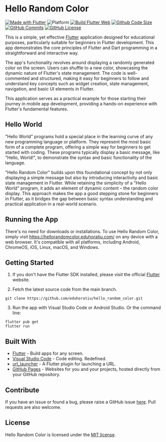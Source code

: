 # Hello Random Color

[![Made with Flutter](https://img.shields.io/badge/Made%20with-Flutter-%2302569B)](https://flutter.dev/)
![Platform](https://img.shields.io/badge/platforms-web-lightgrey)
[![Build Flutter Web](https://github.com/eduhoratiu/hello_random_color/actions/workflows/build-flutter-web.yml/badge.svg)](https://github.com/eduhoratiu/hello_random_color/actions/workflows/build-flutter-web.yml)
[![Github Code Size](https://img.shields.io/github/languages/code-size/eduhoratiu/hello_random_color)](https://github.com/eduhoratiu/hello_random_color)
[![GitHub Commits](https://badgen.net/github/commits/eduhoratiu/hello_random_color/main)](https://github.com/eduhoratiu/hello_random_color/commits/main)
[![GitHub License](https://img.shields.io/github/license/eduhoratiu/hello_random_color)](https://github.com/eduhoratiu/hello_random_color/blob/main/LICENSE)

This is a simple, yet effective [Flutter](https://flutter.dev/) application designed for educational purposes, particularly suitable for beginners in Flutter development. This app demonstrates the core principles of Flutter and Dart programming in a straightforward and interactive way.

The app's functionality revolves around displaying a randomly generated color on the screen. Users can shuffle to a new color, showcasing the dynamic nature of Flutter's state management. The code is well-commented and structured, making it easy for beginners to follow and understand key concepts such as widget creation, state management, navigation, and basic UI elements in Flutter.

This application serves as a practical example for those starting their journey in mobile app development, providing a hands-on experience with Flutter's fundamental features.

## Hello World

"Hello World" programs hold a special place in the learning curve of any new programming language or platform. They represent the most basic form of a complete program, offering a simple way for beginners to get started with coding. These programs typically display a basic message, like "Hello, World!", to demonstrate the syntax and basic functionality of the language.

"Hello Random Color" builds upon this foundational concept by not only displaying a simple message but also by introducing interactivity and basic state management in Flutter. While retaining the simplicity of a "Hello World" program, it adds an element of dynamic content – the random color display. This approach makes the app a good stepping stone for beginners in Flutter, as it bridges the gap between basic syntax understanding and practical application in a real-world scenario.

## Running the App

There's no need for downloads or installations. To use Hello Random Color, simply visit https://hellorandomcolor.eduhoratiu.com/ on any device with a web browser. It's compatible with all platforms, including Android, ChromeOS, iOS, Linux, macOS, and Windows.

## Getting Started

1. If you don't have the Flutter SDK installed, please visit the official [Flutter](https://docs.flutter.dev/get-started/install) website.

2. Fetch the latest source code from the main branch.

``` 
git clone https://github.com/eduhoratiu/hello_random_color.git
```

3. Run the app with Visual Studio Code or Android Studio. Or the command line:

``` 
flutter pub get
flutter run
```

## Built With

- [Flutter](https://flutter.dev/) - Build apps for any screen.
- [Visual Studio Code](https://code.visualstudio.com/) - Code editing. Redefined.
- [url_launcher](https://pub.dev/packages/url_launcher) - A Flutter plugin for launching a URL.
- [GitHub Pages](https://pages.github.com/) - Websites for you and your projects, hosted directly from your GitHub repository.

## Contribute

If you have an issue or found a bug, please raise a GitHub issue [here](https://github.com/eduhoratiu/hello_random_color/issues). Pull requests are also welcome.

## License

Hello Random Color is licensed under the [MIT license](LICENSE).
